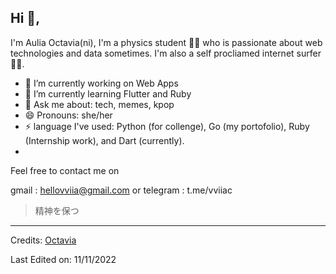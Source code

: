 <!-- <p align="center">
	/*<a href="https://github.com/fleetimee/fleetimee">
		<img src="https://raw.githubusercontent.com/vviia/vviia/main/github-metrics.svg">
	</a>
</p> -->

## Hi 👋, 
I'm Aulia Octavia(ni), I'm a physics student 👨‍💻 who is passionate about web technologies and data sometimes. I'm also a self procliamed internet surfer
🏄‍♂️. 

- 🔭 I’m currently working on Web Apps 
- 🌱 I’m currently learning Flutter and Ruby
- 💬 Ask me about: tech, memes, kpop
- 😄 Pronouns: she/her
-  ⚡ language I've used: Python (for collenge), Go (my portofolio), Ruby (Internship work), and Dart (currently). 
-  

Feel free to contact me on

gmail : hellovviia@gmail.com or telegram : t.me/vviiac


> 精神を保つ



<!--
**KunalRaghav/KunalRaghav** is a ✨ _special_ ✨ repository because its `README.md` (this file) appears on your GitHub profile.

Here are some ideas to get you started:

- 🔭 I’m currently working on ...
- 🌱 I’m currently learning ...
- 👯 I’m looking to collaborate on ...
- 🤔 I’m looking for help with ...
- 💬 Ask me about ...
- 📫 How to reach me: ...
- 😄 Pronouns: ...
- ⚡ Fun fact: ...
-->

-----
Credits: [Octavia](https://github.com/vviia)

Last Edited on: 11/11/2022
 
